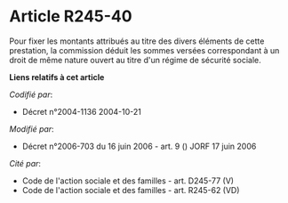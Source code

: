 # Article R245-40

Pour fixer les montants attribués au titre des divers éléments de cette prestation, la commission déduit les sommes versées
correspondant à un droit de même nature ouvert au titre d'un régime de sécurité sociale.

**Liens relatifs à cet article**

_Codifié par_:

  - Décret n°2004-1136 2004-10-21

_Modifié par_:

  - Décret n°2006-703 du 16 juin 2006 - art. 9 () JORF 17 juin 2006

_Cité par_:

  - Code de l'action sociale et des familles - art. D245-77 (V)
  - Code de l'action sociale et des familles - art. R245-62 (VD)
